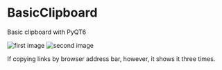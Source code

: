# BasicClipboard
Basic clipboard with PyQT6

![first image](https://i.imgur.com/TDglIrz.png)
![second image](https://i.imgur.com/cTXS1QU.png)

If copying links by browser address bar, however, it shows it three times. 
